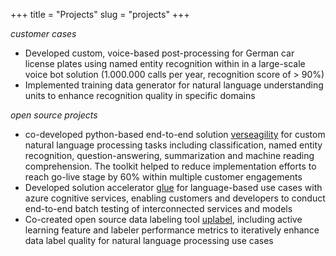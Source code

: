 +++
title = "Projects"
slug = "projects"
+++

*customer cases*
- Developed custom, voice-based post-processing for German car license plates using named entity recognition within in a large-scale voice bot solution (1.000.000 calls per year, recognition score of > 90%)
- Implemented training data generator for natural language understanding units to enhance recognition quality in specific domains

*open source projects*
- co-developed python-based end-to-end solution [verseagility](https://github.com/microsoft/verseagility) for custom natural language processing tasks including classification, named entity recognition, question-answering, summarization and machine reading comprehension. The toolkit helped to reduce implementation efforts to reach go-live stage by 60% within multiple customer engagements
- Developed solution accelerator [glue](https://github.com/microsoft/glue) for language-based use cases with azure cognitive services, enabling customers and developers to conduct end-to-end batch testing of interconnected services and models
- Co-created open source data labeling tool [uplabel](https://github.com/maknotavailable/uplabel), including active learning feature and labeler performance metrics to iteratively enhance data label quality for natural language processing use cases